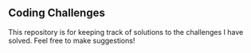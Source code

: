 ## Coding Challenges

This repository is for keeping track of solutions to the challenges I have solved. Feel free to make suggestions!